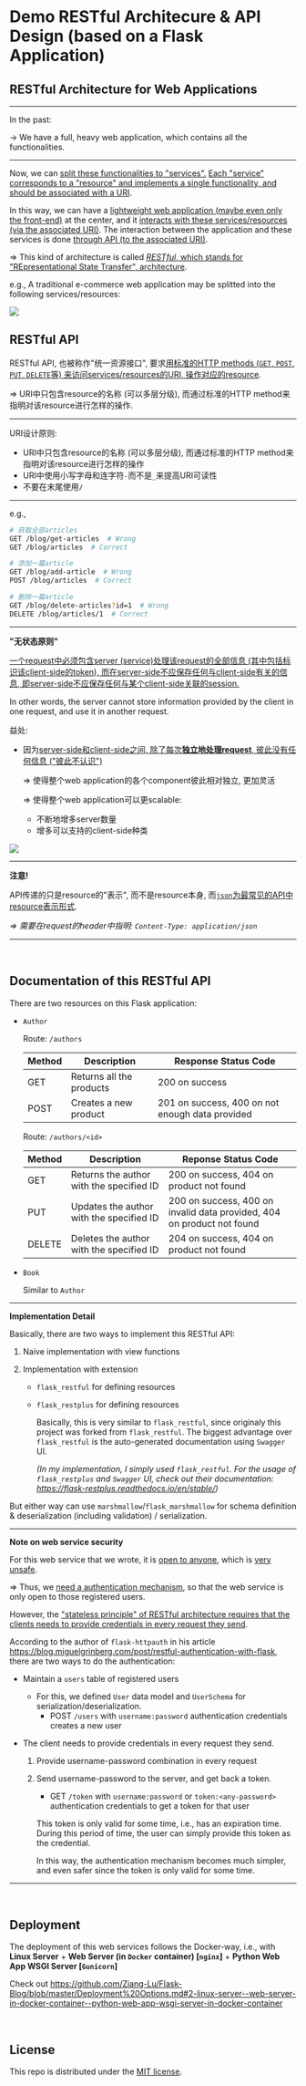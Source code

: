 # Demo RESTful Architecure & API Design (based on a Flask Application)

## RESTful Architecture for Web Applications

***

In the past:

-> We have a full, heavy web application, which contains all the functionalities.

***

Now, we can <u>split these functionalities to "services".</u> <u>Each "service" corresponds to a "resource" and implements a single functionality, and should be associated with a URI</u>.

In this way, we can have a <u>lightweight web application (maybe even only the front-end)</u> at the center, and it <u>interacts with these services/resources (via the associated URI)</u>. The interaction between the application and these services is done <u>through API (to the associated URI)</u>.

=> This kind of architecture is called <u>*RESTful*, which stands for "REpresentational State Transfer", architecture</u>.

e.g., A traditional e-commerce web application may be splitted into the following services/resources:

<img src="https://github.com/Ziang-Lu/Flask-Restful/blob/master/RESTful%20Architecture.png?raw=true">

<br>

## RESTful API

RESTful API, 也被称作"统一资源接口", 要求<u>用标准的HTTP methods (`GET`, `POST`, `PUT`, `DELETE`等) 来访问services/resources的URI, 操作对应的resource</u>.

=> URI中只包含resource的名称 (可以多层分级), 而通过标准的HTTP method来指明对该resource进行怎样的操作.

***

URI设计原则:

* URI中只包含resource的名称 (可以多层分级), 而通过标准的HTTP method来指明对该resource进行怎样的操作
* URI中使用小写字母和连字符`-`而不是`_`来提高URI可读性
* 不要在末尾使用`/`

***

e.g.,

```bash
# 获取全部articles
GET /blog/get-articles  # Wrong
GET /blog/articles  # Correct

# 添加一篇article
GET /blog/add-article  # Wrong
POST /blog/articles  # Correct

# 删除一篇article
GET /blog/delete-articles?id=1  # Wrong
DELETE /blog/articles/1  # Correct
```

***

**"无状态原则"**

<u>一个request中必须包含server (service)处理该request的全部信息 (其中包括标识该client-side的token), 而在server-side不应保存任何与client-side有关的信息, 即server-side不应保存任何与某个client-side关联的session.</u>

In other words, the server cannot store information provided by the client in one request, and use it in another request.

益处:

* 因为<u>server-side和client-side之间, 除了每次**独立地处理request**, 彼此没有任何信息 ("彼此不认识")</u>

  => 使得整个web application的各个component彼此相对独立, 更加灵活

  => 使得整个web application可以更scalable:

  * 不断地增多server数量
  * 增多可以支持的client-side种类

<img src="https://github.com/Ziang-Lu/Flask-Restful/blob/master/Scalable%20RESTful.png?raw=true">

***

**注意!**

API传递的只是resource的"表示", 而不是resource本身, 而<u>`json`为最常见的API中resource表示形式</u>.

*=> 需要在request的header中指明: `Content-Type: application/json`*

***

<br>

## Documentation of this RESTful API

There are two resources on this Flask application:

* `Author`

  Route: `/authors`

  | Method | Description              | Response Status Code                            |
  | ------ | ------------------------ | ----------------------------------------------- |
  | GET    | Returns all the products | 200 on success                                  |
  | POST   | Creates a new product    | 201 on success, 400 on not enough data provided |

  Route: `/authors/<id>`

  | Method | Description                              | Reponse Status Code                                          |
  | ------ | ---------------------------------------- | ------------------------------------------------------------ |
  | GET    | Returns the author with the specified ID | 200 on success, 404 on product not found                     |
  | PUT    | Updates the author with the specified ID | 200 on success, 400 on invalid data provided, 404 on product not found |
  | DELETE | Deletes the author with the specified ID | 204 on success, 404 on product not found                     |

* `Book`

  Similar to `Author`

***

**Implementation Detail**

Basically, there are two ways to implement this RESTful API:

1. Naive implementation with view functions
2. Implementation with extension
  
   * `flask_restful` for defining resources
   
   * `flask_restplus` for defining resources
   
     Basically, this is very similar to `flask_restful`, since originaly this project was forked from `flask_restful`. The biggest advantage over `flask_restful` is the auto-generated documentation using `Swagger` UI.
   
     *(In my implementation, I simply used `flask_restful`. For the usage of `flask_restplus` and `Swagger` UI, check out their documentation: https://flask-restplus.readthedocs.io/en/stable/)*

But either way can use `marshmallow`/`flask_marshmallow` for schema definition & deserialization (including validation) / serialization.

***

**Note on web service security**

For this web service that we wrote, it is <u>open to anyone</u>, which is <u>very unsafe</u>.

=> Thus, we <u>need a authentication mechanism</u>, so that the web service is only open to those registered users.

However, the <u>"stateless principle" of RESTful architecture requires that the clients needs to provide credentials in every request they send</u>.

According to the author of `flask-httpauth` in his article https://blog.miguelgrinberg.com/post/restful-authentication-with-flask, there are two ways to do the authentication:

* Maintain a `users` table of registered users

  * For this, we defined `User` data model and `UserSchema` for serialization/deserialization.
    * POST `/users` with `username:password` authentication credentials creates a new user

* The client needs to provide credentials in every request they send.

  1. Provide username-password combination in every request

  2. Send username-password to the server, and get back a token.

     * GET `/token` with `username:password` or `token:<any-password>` authentication credentials to get a token for that user

     This token is only valid for some time, i.e., has an expiration time. During this period of time, the user can simply provide this token as the credential.
     
     In this way, the authentication mechanism becomes much simpler, and even safer since the token is only valid for some time.

***

<br>

## Deployment

The deployment of this web services follows the Docker-way, i.e., with **Linux Server** + **Web Server (in `Docker` container) [`nginx`]** + **Python Web App WSGI Server [`Gunicorn`]**

Check out https://github.com/Ziang-Lu/Flask-Blog/blob/master/Deployment%20Options.md#2-linux-server--web-server-in-docker-container--python-web-app-wsgi-server-in-docker-container

<br>

## License

This repo is distributed under the <a href="https://github.com/Ziang-Lu/RESTful-with-Flask/blob/master/LICENSE">MIT license</a>.

